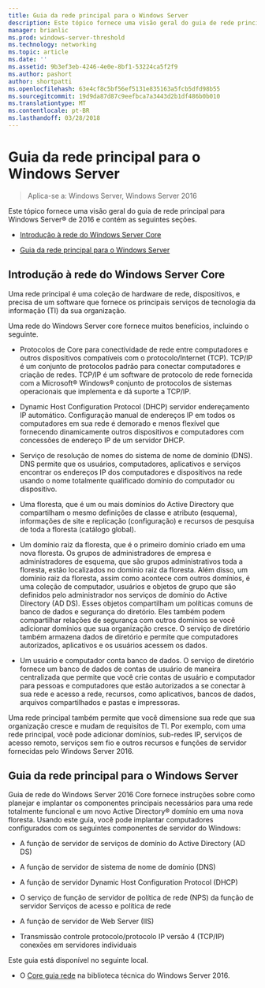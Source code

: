 ```yaml
---
title: Guia da rede principal para o Windows Server
description: Este tópico fornece uma visão geral do guia de rede principal, que permite que você planejar e implantar os componentes principais necessários para uma rede totalmente funcional e um novo domínio do Active Directory em uma nova floresta com o Windows Server 2016
manager: brianlic
ms.prod: windows-server-threshold
ms.technology: networking
ms.topic: article
ms.date: ''
ms.assetid: 9b3ef3eb-4246-4e0e-8bf1-53224ca5f2f9
ms.author: pashort
author: shortpatti
ms.openlocfilehash: 63e4cf8c5bf56ef5131e835163a5fcb5dfd98b55
ms.sourcegitcommit: 19d9da87d87c9eefbca7a3443d2b1df486b0b010
ms.translationtype: MT
ms.contentlocale: pt-BR
ms.lasthandoff: 03/28/2018
---
```

# <a name="core-network-guide-for-windows-server"></a>Guia da rede principal para o Windows Server

>Aplica-se a: Windows Server, Windows Server 2016

Este tópico fornece uma visão geral do guia de rede principal para Windows Server&reg; de 2016 e contém as seguintes seções.  
  
-   [Introdução à rede do Windows Server Core](#bkmk_intro)  
  
-   [Guia da rede principal para o Windows Server](#bkmk_core)  
  
## <a name="bkmk_intro"></a>Introdução à rede do Windows Server Core

Uma rede principal é uma coleção de hardware de rede, dispositivos, e precisa de um software que fornece os principais serviços de tecnologia da informação (TI) da sua organização.

Uma rede do Windows Server core fornece muitos benefícios, incluindo o seguinte.

- Protocolos de Core para conectividade de rede entre computadores e outros dispositivos compatíveis com o protocolo/Internet (TCP). TCP/IP é um conjunto de protocolos padrão para conectar computadores e criação de redes. TCP/IP é um software de protocolo de rede fornecida com a Microsoft&reg; Windows&reg; conjunto de protocolos de sistemas operacionais que implementa e dá suporte a TCP/IP.

- Dynamic Host Configuration Protocol (DHCP) servidor endereçamento IP automático. Configuração manual de endereços IP em todos os computadores em sua rede é demorado e menos flexível que fornecendo dinamicamente outros dispositivos e computadores com concessões de endereço IP de um servidor DHCP.

- Serviço de resolução de nomes do sistema de nome de domínio (DNS). DNS permite que os usuários, computadores, aplicativos e serviços encontrar os endereços IP dos computadores e dispositivos na rede usando o nome totalmente qualificado domínio do computador ou dispositivo.

- Uma floresta, que é um ou mais domínios do Active Directory que compartilham o mesmo definições de classe e atributo (esquema), informações de site e replicação (configuração) e recursos de pesquisa de toda a floresta (catálogo global).

- Um domínio raiz da floresta, que é o primeiro domínio criado em uma nova floresta. Os grupos de administradores de empresa e administradores de esquema, que são grupos administrativos toda a floresta, estão localizados no domínio raiz da floresta. Além disso, um domínio raiz da floresta, assim como acontece com outros domínios, é uma coleção de computador, usuários e objetos de grupo que são definidos pelo administrador nos serviços de domínio do Active Directory (AD DS). Esses objetos compartilham um políticas comuns de banco de dados e segurança do diretório. Eles também podem compartilhar relações de segurança com outros domínios se você adicionar domínios que sua organização cresce. O serviço de diretório também armazena dados de diretório e permite que computadores autorizados, aplicativos e os usuários acessem os dados.

- Um usuário e computador conta banco de dados. O serviço de diretório fornece um banco de dados de contas de usuário de maneira centralizada que permite que você crie contas de usuário e computador para pessoas e computadores que estão autorizados a se conectar à sua rede e acesso a rede, recursos, como aplicativos, bancos de dados, arquivos compartilhados e pastas e impressoras.

Uma rede principal também permite que você dimensione sua rede que sua organização cresce e mudam de requisitos de TI. Por exemplo, com uma rede principal, você pode adicionar domínios, sub-redes IP, serviços de acesso remoto, serviços sem fio e outros recursos e funções de servidor fornecidas pelo Windows Server 2016.

## <a name="bkmk_core"></a>Guia da rede principal para o Windows Server

Guia de rede do Windows Server 2016 Core fornece instruções sobre como planejar e implantar os componentes principais necessários para uma rede totalmente funcional e um novo Active Directory&reg; domínio em uma nova floresta. Usando este guia, você pode implantar computadores configurados com os seguintes componentes de servidor do Windows:

- A função de servidor de serviços de domínio do Active Directory (AD DS)

- A função de servidor de sistema de nome de domínio (DNS)

- A função de servidor Dynamic Host Configuration Protocol (DHCP)

- O serviço de função de servidor de política de rede (NPS) da função de servidor Serviços de acesso e política de rede

- A função de servidor de Web Server (IIS)

- Transmissão controle protocolo/protocolo IP versão 4 (TCP/IP) conexões em servidores individuais

Este guia está disponível no seguinte local.

- O [Core guia rede](../core-network-guide/Core-Network-Guide.md) na biblioteca técnica do Windows Server 2016.
  


